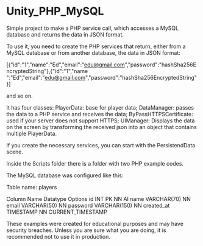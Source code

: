 # Unity_PHP_MySQL
Simple project to make a PHP service call, which accesses a MySQL database and returns the data in JSON format.

To use it, you need to create the PHP services that return, either from a MySQL database or from another database, the data in JSON format:

[{"id":"1","name":"Ed","email":"edu@gmail.com","password":"hashSha256EncryptedString"},{"id":"1","name ":"Ed","email":"edu@gmail.com","password":"hashSha256EncryptedString"}]

and so on.

It has four classes:
PlayerData: base for player data;
DataManager: passes the data to a PHP service and receives the data;
ByPassHTTPSCertificate: used if your server does not support HTTPS;
UIManager: Displays the data on the screen by transforming the received json into an object that contains multiple PlayerData.

If you create the necessary services, you can start with the PersistendData scene.

Inside the Scripts folder there is a folder with two PHP example codes.

The MySQL database was configured like this:

Table name: players

Column Name   Datatype       Options
id            INT            PK NN AI
name          VARCHAR(70)    NN
email         VARCHAR(50)    NN
password      VARCHAR(150)   NN
created_at    TIMESTAMP      NN CURRENT_TIMESTAMP


These examples were created for educational purposes and may have security breaches. 
Unless you are sure what you are doing, it is recommended not to use it in production.
